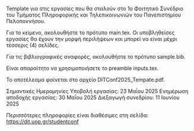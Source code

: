 Template για στις εργασίες που θα σταλούν στο 1ο Φοιτητικό Συνέδριο του Τμήματος Πληροφορικής και Τηλεπικοινωνιών του Πανεπιστημίου Πελοποννήσου.

Για το κείμενο, ακολουθήστε το πρότυπο main.tex. Οι υποβληθείσες εργασίες θα έχουν την μορφή περιλήψεων και μπορεί να είναι μέχρι τέσσερις (4) σελίδες.

Για τις βιβλιογραφικές αναφορές, ακολουθήστε το πρότυπο sample.bib. 

Είναι απαραίτητο να χρησιμοποιήσετε το preamble inputs.tex.

Το αποτέλεσμα φαίνεται στο αρχείο DITConf2025_Tempate.pdf.

Σημαντικές Ημερομηνίες
Υποβολή εργασίας: 23 Μαΐου 2025
Ενημέρωση αποδοχής εργασίας: 30 Μαΐου 2025
Διεξαγωγή συνεδρίου: 11 Ιουνίου 2025

Περισσότερες πληροφορίες είναι διαθέσιμες στη σελίδα: https://dit.uop.gr/studentconf 
